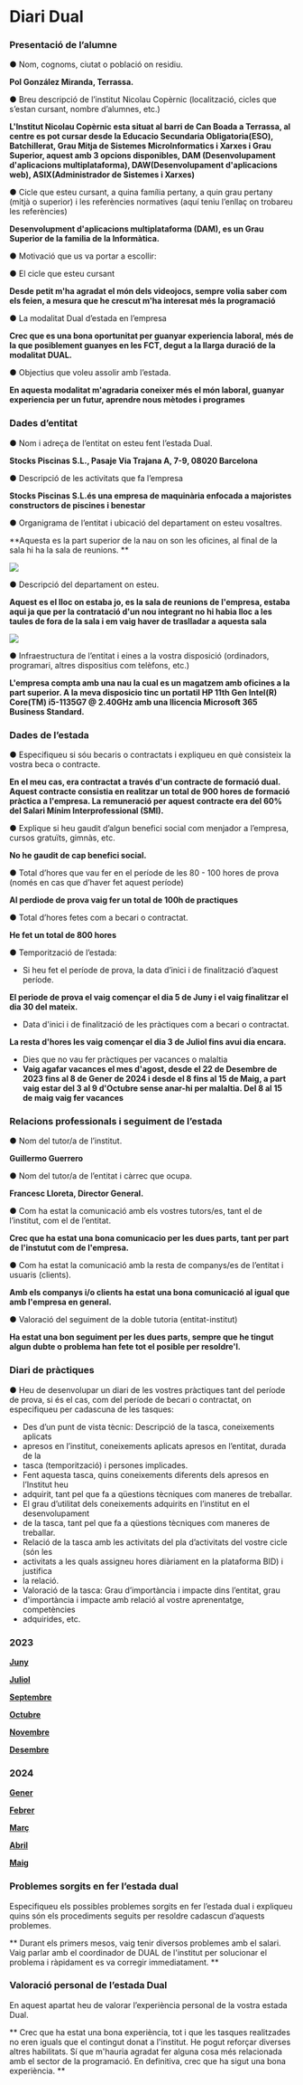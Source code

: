 # Diari Dual

### Presentació de l’alumne
● Nom, cognoms, ciutat o població on residiu.  

**Pol González Miranda, Terrassa.**

● Breu descripció de l’institut Nicolau Copèrnic (localització, cicles que s’estan cursant,
nombre d’alumnes, etc.)

**L'Institut Nicolau Copèrnic esta situat al barri de Can Boada a Terrassa, al centre es pot cursar desde la Educacio Secundaria Obligatoria(ESO), Batchillerat, Grau Mitja de Sistemes MicroInformatics i Xarxes i Grau Superior, aquest amb 3 opcions disponibles, DAM (Desenvolupament d'aplicacions multiplataforma), DAW(Desenvolupament d'aplicacions web), ASIX(Administrador de Sistemes i Xarxes)**

● Cicle que esteu cursant, a quina família pertany, a quin grau pertany (mitjà o
superior) i les referències normatives (aquí teniu l’enllaç on trobareu les
referències)

**Desenvolupment d'aplicacions multiplataforma (DAM), es un Grau Superior de la familia de la Informàtica.**

● Motivació que us va portar a escollir:

 ● El cicle que esteu cursant

 **Desde petit m'ha agradat el món dels videojocs, sempre volia saber com els feien, a mesura que he crescut m'ha interesat més la programació**

 ● La modalitat Dual d’estada en l’empresa

  **Crec que es una bona oportunitat per guanyar experiencia laboral, més de la que posiblement guanyes en les FCT, degut a la llarga duració de la modalitat DUAL.**

● Objectius que voleu assolir amb l’estada.

**En aquesta modalitat m'agradaria coneixer més el món laboral, guanyar experiencia per un futur, aprendre nous mètodes i programes**


### Dades d’entitat
● Nom i adreça de l’entitat on esteu fent l’estada Dual.

**Stocks Piscinas S.L., Pasaje Via Trajana A, 7-9, 08020 Barcelona**

● Descripció de les activitats que fa l’empresa

**Stocks Piscinas S.L.és una empresa de maquinària enfocada a majoristes constructors de piscines i benestar**

● Organigrama de l’entitat i ubicació del departament on esteu vosaltres.

**Aquesta es la part superior de la nau on son les oficines, al final de la sala hi ha la sala de reunions. **

![](https://i.gyazo.com/2cc6f19d45d2f6ad1eb08897664b616d.jpg)

● Descripció del departament on esteu.

**Aquest es el lloc on estaba jo, es la sala de reunions de l'empresa, estaba aqui ja que per la contratació d'un nou integrant no hi habia lloc a les taules de fora de la sala i em vaig haver de traslladar a aquesta sala**

![](https://i.gyazo.com/abc7d4c05c37ea60aa584d2dbbea3223.jpg)

● Infraestructura de l’entitat i eines a la vostra disposició (ordinadors, programari, altres
dispositius com telèfons, etc.)


**L'empresa compta amb una nau la cual es un magatzem amb oficines a la part superior. A la meva disposicio tinc un portatil HP 11th Gen Intel(R) Core(TM) i5-1135G7 @ 2.40GHz amb una llicencia Microsoft 365 Business Standard.**


### Dades de l’estada
● Especifiqueu si sóu becaris o contractats i expliqueu en què consisteix la vostra beca o
contracte.

**En el meu cas, era contractat a través d'un contracte de formació dual. Aquest contracte consistia en realitzar un total de 900 hores de formació pràctica a l'empresa. La remuneració per aquest contracte era del 60% del Salari Mínim Interprofessional (SMI).**

● Explique si heu gaudit d’algun benefici social com menjador a l’empresa, cursos
gratuïts, gimnàs, etc.

**No he gaudit de cap benefici social.**

● Total d’hores que vau fer en el període de les 80 - 100 hores de prova (només en cas
que d’haver fet aquest període)

**Al perdiode de prova vaig fer un total de 100h de practiques**

● Total d’hores fetes com a becari o contractat.

**He fet un total de 800 hores**

● Temporització de l’estada:
- 	 Si heu fet el període de prova, la data d’inici i de finalització d’aquest període.
  
  **El periode de prova el vaig començar el dia 5 de Juny i el vaig finalitzar el dia 30 del mateix.**

- 	 Data d'inici i de finalització de les pràctiques com a becari o contractat.
    
  **La resta d'hores les vaig començar el dia 3 de Juliol fins avui dia encara.**
  	 
- 	 Dies que no vau fer pràctiques per vacances o malaltia
- 	 
  **Vaig agafar vacances el mes d'agost, desde el 22 de Desembre de 2023 fins al 8 de Gener de 2024 i desde el 8 fins al 15 de Maig, a part vaig estar del 3 al 9 d'Octubre sense anar-hi per malaltia. Del 8 al 15 de maig vaig fer vacances**


### Relacions professionals i seguiment de l’estada

● Nom del tutor/a de l’institut.

**Guillermo Guerrero**

● Nom del tutor/a de l’entitat i càrrec que ocupa.

**Francesc Lloreta, Director General.**

● Com ha estat la comunicació amb els vostres tutors/es, tant el de l’institut, com el de
l’entitat.

**Crec que ha estat una bona comunicacio per les dues parts, tant per part de l'instutut com de l'empresa.**

● Com ha estat la comunicació amb la resta de companys/es de l’entitat i usuaris
(clients).

**Amb els companys i/o clients ha estat una bona comunicació al igual que amb l'empresa en general.**

● Valoració del seguiment de la doble tutoria (entitat-institut)

**Ha estat una bon seguiment per les dues parts, sempre que he tingut algun dubte o problema han fete tot el posible per resoldre'l.**


### Diari de pràctiques
● Heu de desenvolupar un diari de les vostres pràctiques tant del període de prova, si és
el cas, com del període de becari o contractat, on especifiqueu per cadascuna de les
tasques:
-  Des d’un punt de vista tècnic: Descripció de la tasca, coneixements aplicats
- apresos en l’institut, coneixements aplicats apresos en l’entitat, durada de la
- tasca (temporització) i persones implicades.
-  Fent aquesta tasca, quins coneixements diferents dels apresos en l’Institut heu
- adquirit, tant pel que fa a qüestions tècniques com maneres de treballar.
-  El grau d’utilitat dels coneixements adquirits en l’institut en el desenvolupament
- de la tasca, tant pel que fa a qüestions tècniques com maneres de treballar.
-  Relació de la tasca amb les activitats del pla d’activitats del vostre cicle (són les
- activitats a les quals assigneu hores diàriament en la plataforma BID) i justifica
- la relació.
-  Valoració de la tasca: Grau d’importància i impacte dins l’entitat, grau
- d'importància i impacte amb relació al vostre aprenentatge, competències
- adquirides, etc.

### 2023                                                                           

**[Juny](https://github.com/pgonzaalez/DiariDual/blob/main/DiariMensual/Juny.md)**

**[Juliol](https://github.com/pgonzaalez/DiariDual/blob/main/DiariMensual/Juliol.md)**

**[Septembre](https://github.com/pgonzaalez/DiariDual/blob/main/DiariMensual/Septembre.md)**

**[Octubre](https://github.com/pgonzaalez/DiariDual/blob/main/DiariMensual/Octubre.md)**

**[Novembre](https://github.com/pgonzaalez/DiariDual/blob/main/DiariMensual/Novembre.md)**

**[Desembre](https://github.com/pgonzaalez/DiariDual/blob/main/DiariMensual/Desembre.md)**

 ### 2024

**[Gener](https://github.com/pgonzaalez/DiariDual/blob/main/DiariMensual/Gener.md)**

**[Febrer](https://github.com/pgonzaalez/DiariDual/blob/main/DiariMensual/Febrer.md)**

**[Març](https://github.com/pgonzaalez/DiariDual/blob/main/DiariMensual/Març.md)**

**[Abril](https://github.com/pgonzaalez/DiariDual/blob/main/DiariMensual/Abril.md)**

**[Maig](https://github.com/pgonzaalez/DiariDual/blob/main/DiariMensual/Maig.md)**






### Problemes sorgits en fer l’estada dual
Especifiqueu els possibles problemes sorgits en fer l’estada dual i expliqueu quins són els
procediments seguits per resoldre cadascun d’aquests problemes.

** Durant els primers mesos, vaig tenir diversos problemes amb el salari. Vaig parlar amb el coordinador de DUAL de l'institut per solucionar el problema i ràpidament es va corregir immediatament. **

### Valoració personal de l’estada Dual
En aquest apartat heu de valorar l’experiència personal de la vostra estada Dual.

** Crec que ha estat una bona experiència, tot i que les tasques realitzades no eren iguals que el contingut donat a l'institut. He pogut reforçar diverses altres habilitats. Sí que m'hauria agradat fer alguna cosa més relacionada amb el sector de la programació. En definitiva, crec que ha sigut una bona experiència. **


